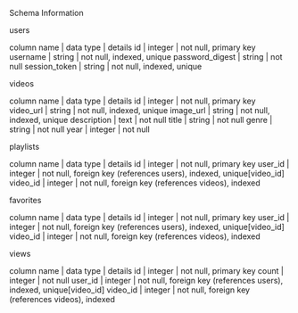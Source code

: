 Schema Information

users

column name     |	data type |	details
id              |	integer	  | not null, primary key
username	      | string	  | not null, indexed, unique
password_digest	| string	  | not null
session_token	  | string	  | not null, indexed, unique


videos

column name	| data type	| details
id	        | integer	  | not null, primary key
video_url	  | string	  | not null, indexed, unique
image_url	  | string	  | not null, indexed, unique
description	| text	    | not null
title	      | string	  | not null
genre	      | string	  | not null
year	      | integer	  | not null


playlists

column name	| data type	| details
id	        | integer	  | not null, primary key
user_id	    | integer	  | not null, foreign key (references users), indexed, unique[video_id]
video_id	  | integer	  | not null, foreign key (references videos), indexed

favorites

column name	| data type	| details
id	        | integer	  | not null, primary key
user_id	    | integer	  | not null, foreign key (references users), indexed, unique[video_id]
video_id	  | integer	  | not null, foreign key (references videos), indexed

views

column name	| data type	| details
id	        | integer	  | not null, primary key
count       | integer   | not null
user_id	    | integer	  | not null, foreign key (references users), indexed, unique[video_id]
video_id	  | integer	  | not null, foreign key (references videos), indexed
